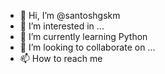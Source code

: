 - 👋 Hi, I’m @santoshgskm
- 👀 I’m interested in ...
- 🌱 I’m currently learning Python
- 💞️ I’m looking to collaborate on ...
- 📫 How to reach me 

<!---
santoshgskm/santoshgskm is a ✨ special ✨ repository because its `README.md` (this file) appears on your GitHub profile.
You can click the Preview link to take a look at your changes.
--->

